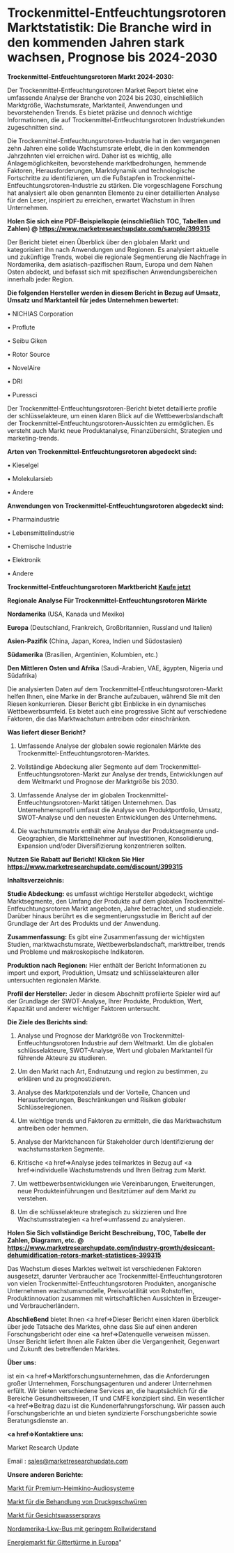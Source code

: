# Trockenmittel-Entfeuchtungsrotoren Marktstatistik: Die Branche wird in den kommenden Jahren stark wachsen, Prognose bis 2024-2030

<strong>Trockenmittel-Entfeuchtungsrotoren Markt 2024-2030:</strong>

Der Trockenmittel-Entfeuchtungsrotoren Market Report bietet eine umfassende Analyse der Branche von 2024 bis 2030, einschließlich Marktgröße, Wachstumsrate, Marktanteil, Anwendungen und bevorstehenden Trends. Es bietet präzise und dennoch wichtige Informationen, die auf Trockenmittel-Entfeuchtungsrotoren Industriekunden zugeschnitten sind.

Die Trockenmittel-Entfeuchtungsrotoren-Industrie hat in den vergangenen zehn Jahren eine solide Wachstumsrate erlebt, die in den kommenden Jahrzehnten viel erreichen wird. Daher ist es wichtig, alle Anlagemöglichkeiten, bevorstehende marktbedrohungen, hemmende Faktoren, Herausforderungen, Marktdynamik und technologische Fortschritte zu identifizieren, um die Fußstapfen in Trockenmittel-Entfeuchtungsrotoren-Industrie zu stärken. Die vorgeschlagene Forschung hat analysiert alle oben genannten Elemente zu einer detaillierten Analyse für den Leser, inspiriert zu erreichen, erwartet Wachstum in Ihren Unternehmen.

<strong>Holen Sie sich eine PDF-Beispielkopie (einschließlich TOC, Tabellen und Zahlen) @
</strong><strong><a href=https://www.marketresearchupdate.com/sample/399315><strong>https://www.marketresearchupdate.com/sample/399315</u></font></a></strong></strong>

Der Bericht bietet einen Überblick über den globalen Markt und kategorisiert ihn nach Anwendungen und Regionen. Es analysiert aktuelle und zukünftige Trends, wobei die regionale Segmentierung die Nachfrage in Nordamerika, dem asiatisch-pazifischen Raum, Europa und dem Nahen Osten abdeckt, und befasst sich mit spezifischen Anwendungsbereichen innerhalb jeder Region.

<strong>Die folgenden Hersteller werden in diesem Bericht in Bezug auf Umsatz, Umsatz und Marktanteil für jedes Unternehmen bewertet:</strong>

• NICHIAS Corporation

• Proflute

• Seibu Giken

• Rotor Source

• NovelAire

• DRI

• Puressci

Der Trockenmittel-Entfeuchtungsrotoren-Bericht bietet detaillierte profile der schlüsselakteure, um einen klaren Blick auf die Wettbewerbslandschaft der Trockenmittel-Entfeuchtungsrotoren-Aussichten zu ermöglichen. Es versteht auch Markt neue Produktanalyse, Finanzübersicht, Strategien und marketing-trends.

<strong>Arten von Trockenmittel-Entfeuchtungsrotoren abgedeckt sind:</strong>

• Kieselgel

• Molekularsieb

• Andere

<strong>Anwendungen von Trockenmittel-Entfeuchtungsrotoren abgedeckt sind:</strong>

• Pharmaindustrie

• Lebensmittelindustrie

• Chemische Industrie

• Elektronik

• Andere

<strong>Trockenmittel-Entfeuchtungsrotoren Marktbericht <a href=https://www.marketresearchupdate.com/buynow/399315>Kaufe jetzt</a></strong>

<strong>Regionale Analyse Für Trockenmittel-Entfeuchtungsrotoren Märkte</strong>

<strong>Nordamerika</strong> (USA, Kanada und Mexiko)

<strong>Europa</strong> (Deutschland, Frankreich, Großbritannien, Russland und Italien)

<strong>Asien-Pazifik</strong> (China, Japan, Korea, Indien und Südostasien)

<strong>Südamerika</strong> (Brasilien, Argentinien, Kolumbien, etc.)

<strong>Den Mittleren</strong> <strong>Osten und Afrika</strong> (Saudi-Arabien, VAE, ägypten, Nigeria und Südafrika)

Die analysierten Daten auf dem Trockenmittel-Entfeuchtungsrotoren-Markt helfen Ihnen, eine Marke in der Branche aufzubauen, während Sie mit den Riesen konkurrieren. Dieser Bericht gibt Einblicke in ein dynamisches Wettbewerbsumfeld. Es bietet auch eine progressive Sicht auf verschiedene Faktoren, die das Marktwachstum antreiben oder einschränken.

<strong>Was liefert dieser Bericht?</strong>

1. Umfassende Analyse der globalen sowie regionalen Märkte des Trockenmittel-Entfeuchtungsrotoren-Marktes.

2. Vollständige Abdeckung aller Segmente auf dem Trockenmittel-Entfeuchtungsrotoren-Markt zur Analyse der trends, Entwicklungen auf dem Weltmarkt und Prognose der Marktgröße bis 2030.

3. Umfassende Analyse der im globalen Trockenmittel-Entfeuchtungsrotoren-Markt tätigen Unternehmen. Das Unternehmensprofil umfasst die Analyse von Produktportfolio, Umsatz, SWOT-Analyse und den neuesten Entwicklungen des Unternehmens.

4. Die wachstumsmatrix enthält eine Analyse der Produktsegmente und-Geographien, die Marktteilnehmer auf Investitionen, Konsolidierung, Expansion und/oder Diversifizierung konzentrieren sollten.

<strong>Nutzen Sie Rabatt auf Bericht! Klicken Sie Hier
</strong><strong><a href=https://www.marketresearchupdate.com/discount/399315>https://www.marketresearchupdate.com/discount/399315</b></u></font></strong></a>

<strong>Inhaltsverzeichnis:</strong>

<strong>Studie Abdeckung:</strong> es umfasst wichtige Hersteller abgedeckt, wichtige Marktsegmente, den Umfang der Produkte auf dem globalen Trockenmittel-Entfeuchtungsrotoren Markt angeboten, Jahre betrachtet, und studienziele. Darüber hinaus berührt es die segmentierungsstudie im Bericht auf der Grundlage der Art des Produkts und der Anwendung.

<strong>Zusammenfassung:</strong> Es gibt eine Zusammenfassung der wichtigsten Studien, marktwachstumsrate, Wettbewerbslandschaft, markttreiber, trends und Probleme und makroskopische Indikatoren.

<strong>Produktion nach Regionen:</strong> Hier enthält der Bericht Informationen zu import und export, Produktion, Umsatz und schlüsselakteuren aller untersuchten regionalen Märkte.

<strong>Profil der Hersteller:</strong> Jeder in diesem Abschnitt profilierte Spieler wird auf der Grundlage der SWOT-Analyse, Ihrer Produkte, Produktion, Wert, Kapazität und anderer wichtiger Faktoren untersucht.

<strong>Die Ziele des Berichts sind:</strong>

1) Analyse und Prognose der Marktgröße von Trockenmittel-Entfeuchtungsrotoren Industrie auf dem Weltmarkt.
Um die globalen schlüsselakteure, SWOT-Analyse, Wert und globalen Marktanteil für führende Akteure zu studieren.

2) Um den Markt nach Art, Endnutzung und region zu bestimmen, zu erklären und zu prognostizieren.

3) Analyse des Marktpotenzials und der Vorteile, Chancen und Herausforderungen, Beschränkungen und Risiken globaler Schlüsselregionen.

4) Um wichtige trends und Faktoren zu ermitteln, die das Marktwachstum antreiben oder hemmen.

5) Analyse der Marktchancen für Stakeholder durch Identifizierung der wachstumsstarken Segmente.

6) Kritische <a href=>Analyse</a> jedes teilmarktes in Bezug auf <a href=>individuelle</a> Wachstumstrends und Ihren Beitrag zum Markt.

7) Um wettbewerbsentwicklungen wie Vereinbarungen, Erweiterungen, neue Produkteinführungen und Besitztümer auf dem Markt zu verstehen.

8) Um die schlüsselakteure strategisch zu skizzieren und Ihre Wachstumsstrategien <a href=>umfassend</a> zu analysieren.

<strong>Holen Sie Sich vollständige Bericht Beschreibung, TOC, Tabelle der Zahlen, Diagramm, etc. @ </strong><strong><a href=https://www.marketresearchupdate.com/industry-growth/desiccant-dehumidification-rotors-market-statistices-399315>https://www.marketresearchupdate.com/industry-growth/desiccant-dehumidification-rotors-market-statistices-399315</a></font></strong>

Das Wachstum dieses Marktes weltweit ist verschiedenen Faktoren ausgesetzt, darunter Verbraucher ace Trockenmittel-Entfeuchtungsrotoren von vielen Trockenmittel-Entfeuchtungsrotoren Produkten, anorganische Unternehmen wachstumsmodelle, Preisvolatilität von Rohstoffen, Produktinnovation zusammen mit wirtschaftlichen Aussichten in Erzeuger-und Verbraucherländern.

<strong>Abschließend</strong> bietet Ihnen <a href=>Dieser</a> Bericht einen klaren überblick über jede Tatsache des Marktes, ohne dass Sie auf einen anderen Forschungsbericht oder eine <a href=>Datenquelle</a> verweisen müssen. Unser Bericht liefert Ihnen alle Fakten über die Vergangenheit, Gegenwart und Zukunft des betreffenden Marktes.

<strong>Über uns:</strong>

 ist ein <a href=>Marktfors</a>chungsunternehmen, das die Anforderungen großer Unternehmen, Forschungsagenturen und anderer Unternehmen erfüllt. Wir bieten verschiedene Services an, die hauptsächlich für die Bereiche Gesundheitswesen, IT und CMFE konzipiert sind. Ein wesentlicher <a href=>Beitrag</a> dazu ist die Kundenerfahrungsforschung. Wir passen auch Forschungsberichte an und bieten syndizierte Forschungsberichte sowie Beratungsdienste an.

<strong><a href=>Kontaktiere uns:</a></strong>

Market Research Update

Email : sales@marketresearchupdate.com

<strong>Unsere anderen Berichte:</strong>

<a href=https://www.linkedin.com/pulse/premium-home-theater-audio-systems-market-expects>Markt für Premium-Heimkino-Audiosysteme</a>

<a href=https://www.linkedin.com/pulse/pressure-ulcer-treatment-market-size-industry>Markt für die Behandlung von Druckgeschwüren</a>

<a href=https://www.linkedin.com/pulse/facial-water-spray-market-research-report-reveals>Markt für Gesichtswassersprays</a>

<a href=https://www.linkedin.com/pulse/north-america-low-rolling-resistance-truck-bus>Nordamerika-Lkw-Bus mit geringem Rollwiderstand</a>

<a href=https://www.linkedin.com/pulse/europe-lattice-towers-energy-market-2023-latest-sales>Energiemarkt für Gittertürme in Europa</a>"

